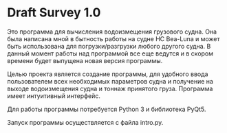 Draft Survey 1.0
=====================

Это программа для вычисления водоизмещения грузового судна. Она была написана мной в бытность работы на судне НС Bea-Luna и может быть
использована для погрузки/разгрузки любого другого судна. В данный момент работы над программой все еще ведутся и в скором времени будет 
выпущена новая версия программы.

Целью проекта является создание программы, для удобного ввода пользователем всех необходимых параметров судна и получение на выходе водоизмещения судна и тоннаж 
принятого груза. Программа имеет интуитивный интерфейс.

Для работы программы потребуется Python 3 и библиотека PyQt5.

Запуск программы осуществляется с файла intro.py.
